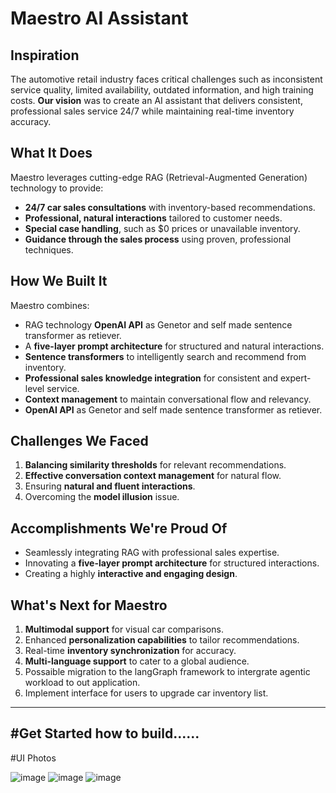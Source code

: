 # Maestro AI Assistant

## Inspiration
The automotive retail industry faces critical challenges such as inconsistent service quality, limited availability, outdated information, and high training costs. **Our vision** was to create an AI assistant that delivers consistent, professional sales service 24/7 while maintaining real-time inventory accuracy.

## What It Does
Maestro leverages cutting-edge RAG (Retrieval-Augmented Generation) technology to provide:
- **24/7 car sales consultations** with inventory-based recommendations.
- **Professional, natural interactions** tailored to customer needs.
- **Special case handling**, such as $0 prices or unavailable inventory.
- **Guidance through the sales process** using proven, professional techniques.

## How We Built It
Maestro combines:
- RAG technology **OpenAI API** as Genetor and self made sentence transformer as retiever.
- A **five-layer prompt architecture** for structured and natural interactions.
- **Sentence transformers** to intelligently search and recommend from inventory.
- **Professional sales knowledge integration** for consistent and expert-level service.
- **Context management** to maintain conversational flow and relevancy.
- **OpenAI API** as Genetor and self made sentence transformer as retiever.

## Challenges We Faced
1. **Balancing similarity thresholds** for relevant recommendations.
2. **Effective conversation context management** for natural flow.
3. Ensuring **natural and fluent interactions**.
4. Overcoming the **model illusion** issue.

## Accomplishments We're Proud Of
- Seamlessly integrating RAG with professional sales expertise.
- Innovating a **five-layer prompt architecture** for structured interactions.
- Creating a highly **interactive and engaging design**.

## What's Next for Maestro
1. **Multimodal support** for visual car comparisons.
2. Enhanced **personalization capabilities** to tailor recommendations.
3. Real-time **inventory synchronization** for accuracy.
4. **Multi-language support** to cater to a global audience.
5. Possaible migration to the langGraph framework to intergrate agentic workload to out application.
6. Implement interface for users to upgrade car inventory list.

---

#Get Started
how to build......
---
#UI Photos

![image](https://github.com/user-attachments/assets/103b0d88-e94f-4c80-bb68-0af05680b3be)
![image](https://github.com/user-attachments/assets/217deceb-fa49-4d28-9a3d-7e3656345ee6)
![image](https://github.com/user-attachments/assets/d1519f83-a242-4ced-a005-721006d0b823)

